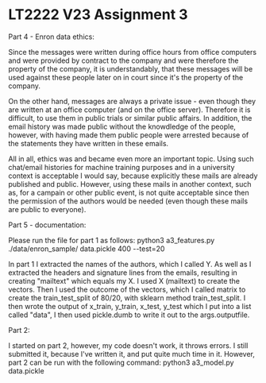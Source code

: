 # LT2222 V23 Assignment 3


Part 4 - Enron data ethics:

Since the messages were written during office hours from office computers and were provided by contract to the company and were therefore the property of the company, it is understandably, that these messages will be used against these people later on in court since it's the property of the company.

On the other hand, messages are always a private issue - even though they are written at an office computer (and on the office server). Therefore it is difficult, to use them in public trials or similar public affairs. In addition, the email history was made public without the knowdledge of the people, however, with having made them public people were arrested because of the statements they have written in these emails.

All in all, ethics was and became even more an important topic. Using such chat/email histories for machine training purposes and in a university context is acceptable I would say, because explicitly these mails are already published and public. However, using these mails in another context, such as, for a campain or other public event, is not quite acceptable since then the permission of the authors would be needed (even though these mails are public to everyone). 

Part 5 - documentation:


Please run the file for part 1 as follows: python3 a3_features.py ./data/enron_sample/ data.pickle 400 --test=20

In part 1 I extracted the names of the authors, which I called Y. As well as I extracted the headers and signature lines from the emails, resulting in creating "mailtext" which equals my X. I used X (mailtext) to create the vectors. Then I used the outcome of the vectors, which I called matrix to create the train_test_split of 80/20, with sklearn method train_test_split. I then wrote the output of x_train, y_train, x_test, y_test which I put into a list called "data", I then used pickle.dumb to write it out to the args.outputfile.

Part 2: 

I started on part 2, however, my code doesn't work, it throws errors.
I still submitted it, because I've written it, and put quite much time in it.
However, part 2 can be run with the following command: python3 a3_model.py data.pickle
